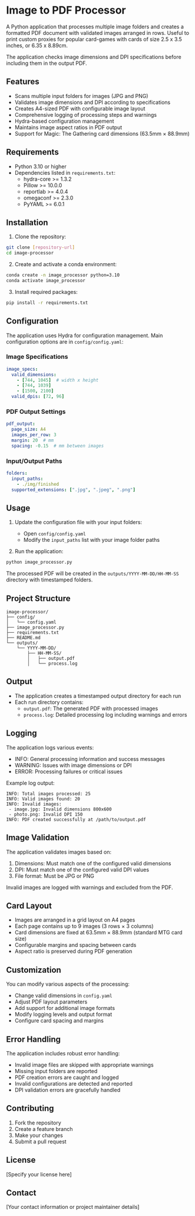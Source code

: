 # Image to PDF Processor

A Python application that processes multiple image folders and creates a formatted PDF document with validated images arranged in rows. Useful to print custom proxies for popular card-games with cards of size 2.5 x 3.5 inches, or 6.35 x 8.89cm.

The application checks image dimensions and DPI specifications before including them in the output PDF.

## Features

- Scans multiple input folders for images (JPG and PNG)
- Validates image dimensions and DPI according to specifications
- Creates A4-sized PDF with configurable image layout
- Comprehensive logging of processing steps and warnings
- Hydra-based configuration management
- Maintains image aspect ratios in PDF output
- Support for Magic: The Gathering card dimensions (63.5mm × 88.9mm)

## Requirements

- Python 3.10 or higher
- Dependencies listed in `requirements.txt`:
  - hydra-core >= 1.3.2
  - Pillow >= 10.0.0
  - reportlab >= 4.0.4
  - omegaconf >= 2.3.0
  - PyYAML >= 6.0.1

## Installation

1. Clone the repository:

```bash
git clone [repository-url]
cd image-processor
```

2. Create and activate a conda environment:

```bash
conda create -n image_processor python=3.10
conda activate image_processor
```

3. Install required packages:

```bash
pip install -r requirements.txt
```

## Configuration

The application uses Hydra for configuration management. Main configuration options are in `config/config.yaml`:

### Image Specifications

```yaml
image_specs:
  valid_dimensions:
    - [744, 1045]  # width x height
    - [744, 1039]
    - [1500, 2100]
  valid_dpis: [72, 96]
```

### PDF Output Settings

```yaml
pdf_output:
  page_size: A4
  images_per_row: 3
  margin: 20  # mm
  spacing: -0.15  # mm between images
```

### Input/Output Paths

```yaml
folders:
  input_paths:
    - ./img/finished
  supported_extensions: [".jpg", ".jpeg", ".png"]
```

## Usage

1. Update the configuration file with your input folders:

   - Open `config/config.yaml`
   - Modify the `input_paths` list with your image folder paths
2. Run the application:

```bash
python image_processor.py
```

The processed PDF will be created in the `outputs/YYYY-MM-DD/HH-MM-SS` directory with timestamped folders.

## Project Structure

```
image-processor/
├── config/
│   └── config.yaml
├── image_processor.py
├── requirements.txt
├── README.md
└── outputs/
    └── YYYY-MM-DD/
        ├── HH-MM-SS/
        │   ├── output.pdf
        │   └── process.log
```

## Output

- The application creates a timestamped output directory for each run
- Each run directory contains:
  - `output.pdf`: The generated PDF with processed images
  - `process.log`: Detailed processing log including warnings and errors

## Logging

The application logs various events:

- INFO: General processing information and success messages
- WARNING: Issues with image dimensions or DPI
- ERROR: Processing failures or critical issues

Example log output:

```
INFO: Total images processed: 25
INFO: Valid images found: 20
INFO: Invalid images:
 - image.jpg: Invalid dimensions 800x600
 - photo.png: Invalid DPI 150
INFO: PDF created successfully at /path/to/output.pdf
```

## Image Validation

The application validates images based on:

1. Dimensions: Must match one of the configured valid dimensions
2. DPI: Must match one of the configured valid DPI values
3. File format: Must be JPG or PNG

Invalid images are logged with warnings and excluded from the PDF.

## Card Layout

- Images are arranged in a grid layout on A4 pages
- Each page contains up to 9 images (3 rows × 3 columns)
- Card dimensions are fixed at 63.5mm × 88.9mm (standard MTG card size)
- Configurable margins and spacing between cards
- Aspect ratio is preserved during PDF generation

## Customization

You can modify various aspects of the processing:

- Change valid dimensions in `config.yaml`
- Adjust PDF layout parameters
- Add support for additional image formats
- Modify logging levels and output format
- Configure card spacing and margins

## Error Handling

The application includes robust error handling:

- Invalid image files are skipped with appropriate warnings
- Missing input folders are reported
- PDF creation errors are caught and logged
- Invalid configurations are detected and reported
- DPI validation errors are gracefully handled

## Contributing

1. Fork the repository
2. Create a feature branch
3. Make your changes
4. Submit a pull request

## License

[Specify your license here]

## Contact

[Your contact information or project maintainer details]
